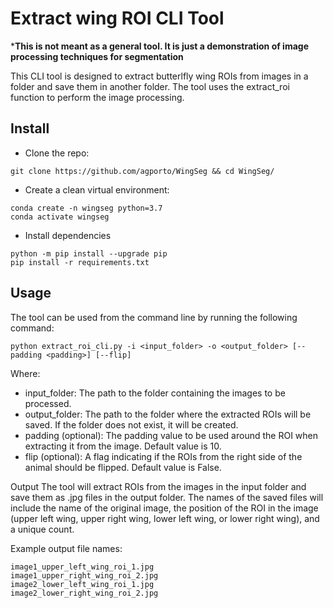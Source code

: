 # Extract wing ROI CLI Tool

***This is not meant as a general tool. It is just a demonstration of image processing techniques for segmentation**

This CLI tool is designed to extract butterlfly wing ROIs from images in a folder and save them in another folder. The tool uses the extract_roi function to perform the image processing.

## Install 

- Clone the repo:
```
git clone https://github.com/agporto/WingSeg && cd WingSeg/
```

- Create a clean virtual environment:
```
conda create -n wingseg python=3.7
conda activate wingseg
```
- Install dependencies
```
python -m pip install --upgrade pip
pip install -r requirements.txt
```

## Usage
The tool can be used from the command line by running the following command:

```
python extract_roi_cli.py -i <input_folder> -o <output_folder> [--padding <padding>] [--flip]
```
Where:

- input_folder: The path to the folder containing the images to be processed.
- output_folder: The path to the folder where the extracted ROIs will be saved. If the folder does not exist, it will be created.
- padding (optional): The padding value to be used around the ROI when extracting it from the image. Default value is 10.
- flip (optional): A flag indicating if the ROIs from the right side of the animal should be flipped. Default value is False.

Output
The tool will extract ROIs from the images in the input folder and save them as .jpg files in the output folder. The names of the saved files will include the name of the original image, the position of the ROI in the image (upper left wing, upper right wing, lower left wing, or lower right wing), and a unique count.

Example output file names:
```
image1_upper_left_wing_roi_1.jpg
image1_upper_right_wing_roi_2.jpg
image2_lower_left_wing_roi_1.jpg
image2_lower_right_wing_roi_2.jpg
```
